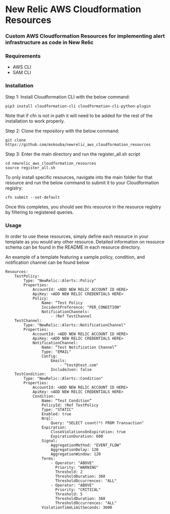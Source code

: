 # New Relic AWS Cloudformation Resources

### Custom AWS Cloudformation Resources for implementing alert infrastructure as code in New Relic

### Requirements

- AWS CLI 
- SAM CLI

### Installation

Step 1: Install Cloudformation CLI with the below command:

    pip3 install cloudformation-cli cloudformation-cli-python-plugin
    
Note that if cfn is not in path it will need to be added for the rest of the installation to work properly.


Step 2: Clone the repository with the below command:

    git clone https://github.com/mskouba/newrelic_aws_cloudformation_resources
    
Step 3: Enter the main directory and run the register_all.sh script

    cd newrelic_aws_cloudformation_resources
    source register_all.sh

To only install specific resources, navigate into the main folder for that resource and run the below command to submit it to your Cloudformation registry:

    cfn submit --set-default

Once this completes, you should see this resource in the resource registry by filtering to registered queries.


### Usage

In order to use these resources, simply define each resource in your template as you would any other resource. Detailed information on resource schema can be found in the README in each resource directory.

An example of a template featuring a sample policy, condition, and notification channel can be found below


    Resources:
        TestPolicy:
            Type: "NewRelic::Alerts::Policy"
            Properties:
                AccountId: <ADD NEW RELIC ACCOUNT ID HERE>
                ApiKey: <ADD NEW RELIC CREDENTIALS HERE>
                Policy:
                    Name: “Test Policy
                    IncidentPreference: "PER_CONDITION"
                    NotificationChannels: 
                        - !Ref TestChannel
        TestChannel:
            Type: "NewRelic::Alerts::NotificationChannel"
            Properties:
                AccountId: <ADD NEW RELIC ACCOUNT ID HERE>
                ApiKey: <ADD NEW RELIC CREDENTIALS HERE>
                NotificationChannel:
                    Name: “Test Notification Channel”
                    Type: "EMAIL"
                    Config:
                        Emails:
                            - “test@test.com"
                        IncludeJson: false
        TestCondition:
            Type: "NewRelic::Alerts::Condition"
            Properties:
                AccountId: <ADD NEW RELIC ACCOUNT ID HERE>
                ApiKey: <ADD NEW RELIC CREDENTIALS HERE>
                Condition:
                    Name: “Test Condition”
                    PolicyId: !Ref TestPolicy
                    Type: "STATIC"
                    Enabled: true
                    Nrql:
                        Query: "SELECT count(*) FROM Transaction"
                    Expiration:
                        CloseViolationsOnExpiration: true
                        ExpirationDuration: 600
                    Signal:
                        AggregationMethod: "EVENT_FLOW"
                        AggregationDelay: 120
                        AggregationWindow: 120
                    Terms:
                        - Operator: "ABOVE"
                          Priority: "WARNING"
                          Threshold: 2
                          ThresholdDuration: 360
                          ThresholdOccurrences: "ALL"
                        - Operator: "ABOVE"
                          Priority: "CRITICAL"
                          Threshold: 5
                          ThresholdDuration: 360
                          ThresholdOccurrences: "ALL"
                    ViolationTimeLimitSeconds: 3600









